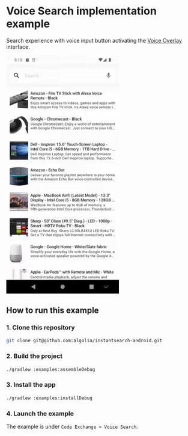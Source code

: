 # Voice Search implementation example

Search experience with voice input button activating the [Voice Overlay](https://github.com/algolia/voice-overlay-android) interface.

<img src="/docs/codex/voice_search.gif" width="300"/>

## How to run this example

### 1. Clone this repository

```sh
git clone git@github.com:algolia/instantsearch-android.git
```

### 2. Build the project

```sh
./gradlew :examples:assembleDebug
```

### 3. Install the app

```sh
./gradlew :examples:installDebug
```

### 4. Launch the example

The example is under `Code Exchange > Voice Search`.
